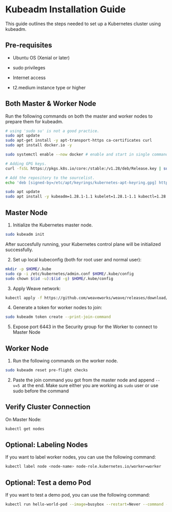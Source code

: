 
# Kubeadm Installation Guide

This guide outlines the steps needed to set up a Kubernetes cluster using kubeadm.


## Pre-requisites

- Ubuntu OS (Xenial or later)

- sudo privileges

- Internet access

- t2.medium instance type or higher
## Both Master & Worker Node

Run the following commands on both the master and worker nodes to prepare them for kubeadm.

```bash
# using 'sudo su' is not a good practice.
sudo apt update
sudo apt-get install -y apt-transport-https ca-certificates curl
sudo apt install docker.io -y

sudo systemctl enable --now docker # enable and start in single command.

# Adding GPG keys.
curl -fsSL https://pkgs.k8s.io/core:/stable:/v1.28/deb/Release.key | sudo gpg --dearmor -o /etc/apt/keyrings/kubernetes-apt-keyring.gpg

# Add the repository to the sourcelist.
echo 'deb [signed-by=/etc/apt/keyrings/kubernetes-apt-keyring.gpg] https://pkgs.k8s.io/core:/stable:/v1.28/deb/ /' | sudo tee /etc/apt/sources.list.d/kubernetes.list

sudo apt update 
sudo apt install -y kubeadm=1.28.1-1.1 kubelet=1.28.1-1.1 kubectl=1.28.1-1.1 -y

```


## Master Node

1. Initialize the Kubernetes master node.

```bash
sudo kubeadm init

```

After succesfully running, your Kubernetes control plane will be initialized successfully.


2. Set up local kubeconfig (both for root user and normal user):

```bash
mkdir -p $HOME/.kube
sudo cp -i /etc/kubernetes/admin.conf $HOME/.kube/config
sudo chown $(id -u):$(id -g) $HOME/.kube/config
```

3. Apply Weave network:

```bash
kubectl apply -f https://github.com/weaveworks/weave/releases/download/v2.8.1/weave-daemonset-k8s.yaml
```
4. Generate a token for worker nodes to join:

```bash
sudo kubeadm token create --print-join-command
```

5. Expose port 6443 in the Security group for the Worker to connect to Master Node
## Worker Node

1. Run the following commands on the worker node.

```bash
sudo kubeadm reset pre-flight checks
```

2. Paste the join command you got from the master node and append ```--v=5 ```at the end. Make sure either you are working as ```sudo``` user or use sudo before the command
## Verify Cluster Connection

On Master Node:

```bash
kubectl get nodes
```
## Optional: Labeling Nodes

If you want to label worker nodes, you can use the following command:

```bash
kubectl label node <node-name> node-role.kubernetes.io/worker=worker
```
## Optional: Test a demo Pod

If you want to test a demo pod, you can use the following command:

```bash
kubectl run hello-world-pod --image=busybox --restart=Never --command -- sh -c "echo 'Hello, World' && sleep 3600"
```